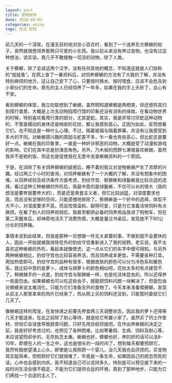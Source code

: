 ```yaml
---
layout: post
title: 宠物前传
date: 2018-04-03
categories: essay
tags: 生活 好玩
---
```


前几天的一个深夜，在漫无目的地浏览小百合时，看到了一个送养东方蝾螈的帖子，突然就很想领养那两只可爱的小东西。我以前从来没有养过宠物，也没有过这种想法，说实话，我几乎不敢接触一切活的动物，除了人类。

关于蝾螈，除了会读这两个汉字，没有任何其他的概念，不知道这就是人们俗称的“娃娃鱼”。在网上查了一番资料后，对饲养蝾螈的方法有了大致的了解，并没有特别麻烦的地方，这让自己安下了心，只要按时换水、按时喂食，应该不会危及到小家伙们的生命。原先的主人已经饲养了一年多，如果在我的手上夭折了，会心有不安。

看到蝾螈的体型，我立刻联想到了蜥蜴，虽然明知道蝾螈是两栖类，但还想将其归到爬行类里，大概是上次去动物园爬行馆的印象还没有消失的缘故。在看动物世界的时候，特别喜欢看爬行类的部分，尤其是蛇。其实，我是非常讨厌蛇这种动物的，不管是蠕动的身体还是绚丽的花纹，都让我感到恶心。正因为如此，反而想看它们，也不知这是一种什么心理。不过，隔着玻璃与隔着屏幕，并没有让我感受到多大的不同。对蜥蜴感兴趣的原因与蛇差不多，乍一看也有些恶心，但比蛇还是要好一点。蜥蜴在我的印象里，一直是一种奸诈邪恶的动物，大概是受了动漫和游戏的影响，它们在其中总是扮演恶角色。另外，乃木坂的西野七濑很喜欢蜥蜴，虽然我并不是她的饭，但这也是促使我在无意中去查蜥蜴资料的一个原因。

于是，在消除了有关饲养蝾螈的疑惑后，睡不着的我又对宠物蜥蜴产生了浓厚的兴趣。经过两三个小时的查询，对饲养蜥蜴有了一个大概的了解，并没有想象中的困难。从饲养经验及经济条件方面考虑，豹纹守宫、鬃狮蜥和绿鬣蜥是比较合适的选择。看过这种三种蜥蜴的外形后，我最中意的是绿鬣蜥，不仅可以长的很大（我的想法是要养就要养大的），而是还是素食主义者，但它比较凶猛，对湿度要求也高，而且没有足够的空间，只能遗憾地排除了。鬃狮蜥是一个折中的选择，体型不大不小，对湿度要求不高，而且性情温和、聪明可爱，只是为它准备活体饲料有点麻烦。在看了别人的饲养视频后，我甚至都把必备的饲养用品放进了购物车，但在第二天醒来后，却神奇地浇灭了消费热情，大概是量过书桌后，发现放不下80公分长的饲养箱。

事情本该到此结束，但我是那种一旦想做一件无关紧要的事，不做到就不会罢休的人，因此一开始就被我排除在外的豹纹守宫重新进入了我的视野。老实说，我不太喜欢这种蜥蜴的外形，看起来就像壁虎，这一点从它们的名字中便可得知。与另外两种蜥蜴相比，豹纹守宫也比较容易养活，而且饲养成本更低，不需要各种灯具，用加热垫即可。豹纹守宫的品种有很多，根据皮肤的颜色可以分为冷色系和暖色系，我比较中意的是萝卜，成体与胡萝卜的颜色相似吧，花纹太多的有点接受不了。稍微棘手的一点是，豹纹守宫与鬃狮蜥一样，也是吃活体昆虫的，所以还得养一些面包虫。如果蝾螈也可以吃这些虫子，就能把饲料问题一块解决了，但面包虫对蝾螈来说太难消化，只能为它们准备另外的食物了。今天本来准备喂蝾螈，发现从前主人那里拿来的肉片已经臭了，而从网上买的饲料还没到，只能暂时委屈它们几天了。

像蜥蜴这样的爬宠，在发快递之前要先停食两三天调整状态，因此我的萝卜还得等几天才能送来，在此之前除了耐心等待，就是给它布置小家了。虽然买了钙土作垫材，但怕它会误食导致肠胃问题，只好先用白纸将就吧。在作出养蜥蜴的决定之前，我是好好考虑过的，也预见了各种困难，比如寒暑假、生病、饲料及耐心等，本应该望而却步的，无奈执念太重。蜥蜴也好，蝾螈也好，养的好的话可以活8-10年，即使在人的一生之中，这也是很长的一段时间了，想到每天都要照顾它，竟然有股绝望涌上心头，即使是让我照顾一个婴儿，没几天我也会厌烦的。买宠物其实挺简单，但照顾好它们就很难了，毕竟是一条生命，如果因自己的疏忽而死的话，心中也会感到内疚。我不知道自己可以坚持多久，特别是可以预见接下来的一段时间生活会很不稳定，不能为它们提供合适的环境，真到了那种地步，只能为它们再找一个合适的主人了。


